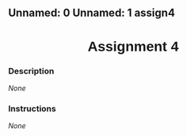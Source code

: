Unnamed:  0 Unnamed:  1
assign4 <h1  style="font-family:  Verdana,  Geneva,  sans-serif;  text-align:center">Assignment  4</h1> 
--- 
 
###  Description 
*None* 
 
###  Instructions 
*None*

